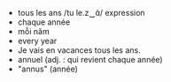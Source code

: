 

- tous les ans	/tu le.z‿ɑ̃/	expression	
- chaque année	
- mỗi năm
- every year
- Je vais en vacances tous les ans.
- annuel (adj. : qui revient chaque année)	
- "annus" (année)